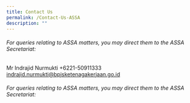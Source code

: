 ```yaml
---
title: Contact Us
permalink: /Contact-Us-ASSA
description: ""
---
```

###### For queries relating to ASSA matters, you may direct them to the ASSA Secretariat:


Mr Indrajid Nurmukti
+6221-50911333
[indrajid.nurmukti@bpjsketenagakerjaan.go.id](mailto:indrajid.nurmukti@bpjsketenagakerjaan.go.id)


###### For queries relating to ASSA matters, you may direct them to the ASSA Secretariat:

